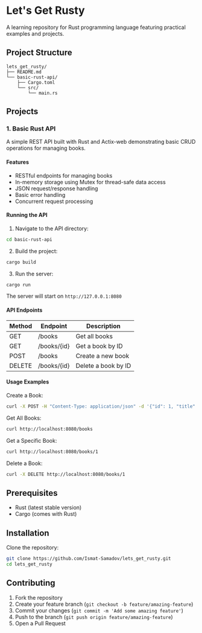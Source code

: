 # Let's Get Rusty

A learning repository for Rust programming language featuring practical examples and projects.

## Project Structure

```
lets_get_rusty/
├── README.md
└── basic-rust-api/
    ├── Cargo.toml
    └── src/
        └── main.rs
```

## Projects

### 1. Basic Rust API

A simple REST API built with Rust and Actix-web demonstrating basic CRUD operations for managing books.

#### Features

- RESTful endpoints for managing books
- In-memory storage using Mutex for thread-safe data access
- JSON request/response handling
- Basic error handling
- Concurrent request processing

#### Running the API

1. Navigate to the API directory:
```bash
cd basic-rust-api
```

2. Build the project:
```bash
cargo build
```

3. Run the server:
```bash
cargo run
```

The server will start on `http://127.0.0.1:8080`

#### API Endpoints

| Method | Endpoint     | Description          |
|--------|-------------|---------------------|
| GET    | /books      | Get all books       |
| GET    | /books/{id} | Get a book by ID    |
| POST   | /books      | Create a new book   |
| DELETE | /books/{id} | Delete a book by ID |

#### Usage Examples

Create a Book:
```bash
curl -X POST -H "Content-Type: application/json" -d '{"id": 1, "title": "Rust Programming", "author": "John Doe"}' http://localhost:8080/books
```

Get All Books:
```bash
curl http://localhost:8080/books
```

Get a Specific Book:
```bash
curl http://localhost:8080/books/1
```

Delete a Book:
```bash
curl -X DELETE http://localhost:8080/books/1
```

## Prerequisites

- Rust (latest stable version)
- Cargo (comes with Rust)

## Installation

Clone the repository:
```bash
git clone https://github.com/Ismat-Samadov/lets_get_rusty.git
cd lets_get_rusty
```

## Contributing

1. Fork the repository
2. Create your feature branch (`git checkout -b feature/amazing-feature`)
3. Commit your changes (`git commit -m 'Add some amazing feature'`)
4. Push to the branch (`git push origin feature/amazing-feature`)
5. Open a Pull Request